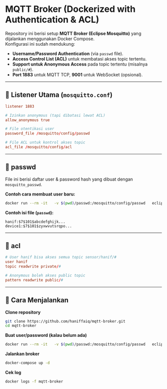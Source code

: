 # MQTT Broker (Dockerized with Authentication & ACL)

Repository ini berisi setup **MQTT Broker (Eclipse Mosquitto)** yang dijalankan menggunakan Docker Compose.  
Konfigurasi ini sudah mendukung:

- **Username/Password Authentication** (via `passwd` file).
- **Access Control List (ACL)** untuk membatasi akses topic tertentu.
- **Support untuk Anonymous Access** pada topic tertentu (misalnya `public/#`).
- **Port 1883** untuk MQTT TCP, **9001** untuk WebSocket (opsional).

---

## 🔹 Listener Utama (`mosquitto.conf`)
```conf
listener 1883

# Izinkan anonymous (tapi dibatasi lewat ACL)
allow_anonymous true

# File otentikasi user
password_file /mosquitto/config/passwd

# File ACL untuk kontrol akses topic
acl_file /mosquitto/config/acl
```

---

## 🔹 passwd
File ini berisi daftar user & password hash yang dibuat dengan `mosquitto_passwd`.

**Contoh cara membuat user baru:**
```bash
docker run --rm -it   -v $(pwd)/passwd:/mosquitto/config/passwd   eclipse-mosquitto:2   mosquitto_passwd -c /mosquitto/config/passwd hanif
```

**Contoh isi file (`passwd`):**
```
hanif:$7$101$abcdefghijk...
device1:$7$101$zyxwvutsrqpo...
```

---

## 🔹 acl
```conf
# User hanif bisa akses semua topic sensor/hanif/#
user hanif
topic readwrite private/#

# Anonymous boleh akses public topic
pattern readwrite public/#
```

---

## 🚀 Cara Menjalankan

**Clone repository**
```bash
git clone https://github.com/haniffaiq/mqtt-broker.git
cd mqtt-broker
```

**Buat user/password (kalau belum ada)**
```bash
docker run --rm -it   -v $(pwd)/passwd:/mosquitto/config/passwd   eclipse-mosquitto:2   mosquitto_passwd /mosquitto/config/passwd <username>
```

**Jalankan broker**
```bash
docker-compose up -d
```

**Cek log**
```bash
docker logs -f mqtt-broker
```
